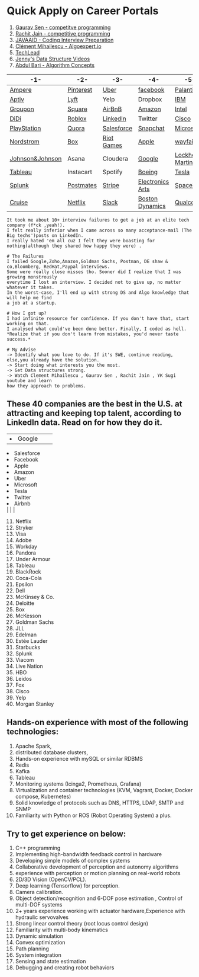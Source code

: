 # Quick Apply on Career Portals 

1. [Gaurav Sen - competitve programming](https://www.youtube.com/channel/UCRPMAqdtSgd0Ipeef7iFsKw)
1. [Rachit Jain - competitive programming](https://www.youtube.com/channel/UC9fDC_eBh9e_bogw87DbGKQ)
1. [JAVAAID - Coding Interview Preparation](https://www.youtube.com/channel/UCx1hbK753l3WhwXP5r93eYA/featured)
1. [Clément Mihailescu - Algoexpert.io](https://www.youtube.com/channel/UCaO6VoaYJv4kS-TQO_M-N_g)
1. [TechLead](https://www.youtube.com/channel/UC4xKdmAXFh4ACyhpiQ_3qBw)
1. [Jenny's Data Structure Videos](https://www.youtube.com/channel/UCM-yUTYGmrNvKOCcAl21g3w)
1. [Abdul Bari - Algorithm Concepts](https://www.youtube.com/channel/UCZCFT11CWBi3MHNlGf019nw)


| -1- | -2- | -3- | -4- | -5- | -6- |
| --- | --- | --- | --- | --- |  --- |
|[Ampere](https://amperecomputing.com/apply/)|[Pinterest](https://www.pinterestcareers.com/homepage)|[Uber](https://www.uber.com/us/en/careers/)|[facebook](https://www.facebook.com/careers/)|[Palantir](https://www.palantir.com/careers/)|[waymo](https://waymo.com/joinus/)|
|[Aptiv](https://www.aptiv.com/careers)|[Lyft](https://www.lyft.com/careers)|Yelp|Dropbox|[IBM](https://careers.ibm.com/)|[ElectronicArts](https://www.ea.com/careers/careers-overview)|
|[Groupon](https://www.grouponcareers.com/ListJobs/Additional%20Locations/Seattle-WA)|[Square](https://careers.squareup.com/us/en)|[AirBnB](https://careers.airbnb.com/)|[Amazon](https://www.amazon.jobs/en)|[Intel](https://jobs.intel.com/)||
|[DiDi](https://boards.greenhouse.io/didi)|[Roblox](https://corp.roblox.com/careers/)|[LinkedIn](https://careers.linkedin.com/)|Twitter|[Cisco](https://jobs.cisco.com/)||
|[PlayStation](https://www.playstation.com/en-us/corporate/about/careers/)|[Quora](https://www.quora.com/careers)|[Salesforce](https://www.salesforce.com/company/careers/)|[Snapchat](https://www.snap.com/en-US/jobs)|[Microsoft](https://careers.microsoft.com/us/en/)||
|[Nordstrom](https://careers.nordstrom.com/)|[Box](https://careers.box.com/)|[Riot Games](https://www.riotgames.com/en/work-with-us/jobs)|[Apple](https://www.apple.com/jobs/us/)|[wayfair](https://www.wayfair.com/careers)||
|[Johnson&Johnson](http://www.jnj.ch/en/careers.html)|Asana|Cloudera|[Google](https://careers.google.com/jobs/)|[Lockheed Martin](https://www.lockheedmartinjobs.com/career-areas)||
|[Tableau](https://www.tableau.com/about/careers)|Instacart|Spotify|[Boeing](https://jobs.boeing.com/)|[Tesla](https://www.tesla.com/careers)||
|[Splunk](https://www.splunk.com/en_us/careers/search-jobs.html)|[Postmates](https://careers.postmates.com/)|[Stripe](https://stripe.com/jobs/search)|[Electronics Arts](https://www.ea.com/careers)|[SpaceX](https://www.spacex.com/careers)||
|[Cruise](https://www.getcruise.com/careers/)|[Netflix](https://jobs.netflix.com/)|[Slack](https://slack.com/careers)|[Boston Dynamics](https://www.bostondynamics.com/careers)|[Qualcomm](https://jobs.qualcomm.com/public/search.xhtml)|[dwfritz PDX](https://www.dwfritz.com/careers/job-listings/)|

```
It took me about 10+ interview failures to get a job at an elite tech company (f*ck ,yeah!). 
I felt really inferior when I came across so many acceptance-mail (The Big techs')posts on LinkedIn. 
I really hated 'em all cuz I felt they were boasting for nothing(although they shared how happy they were) .

# The Failures
I failed Google,Zoho,Amazon,Goldman Sachs, Postman, DE shaw & co,Bloomberg, RedHat,Paypal interviews. 
Some were really close misses tho. Sooner did I realize that I was growing monstrously 
everytime I lost an interview. I decided not to give up, no matter whatever it takes. 
In the worst-case, I'll end up with strong DS and Algo knowledge that will help me find 
a job at a startup.

# How I got up?
I had infinite resource for confidence. If you don't have that, start working on that. 
I analysed what could've been done better. Finally, I coded as hell.
*Realize that if you don't learn from mistakes, you'd never taste success.*

# My Advise
-> Identify what you love to do. If it's SWE, continue reading, else,you already have the solution.
-> Start doing what interests you the most.
-> Get Data structures strong.
-> Watch Clement Mihailescu , Gaurav Sen , Rachit Jain , YK Sugi youtube and learn 
how they approach to problems.
```

## These 40 companies are the best in the U.S. at attracting and keeping top talent, according to LinkedIn data. Read on for how they do it.

| | | |
|---|---|---|
|<li>Google</li>
<li>Salesforce</li>
<li>Facebook</li>
<li>Apple</li>
<li>Amazon</li>
<li>Uber</li>
<li>Microsoft</li>
<li>Tesla</li>
<li>Twitter</li>
<li>Airbnb</li> | | |



11. Netflix
12. Stryker
13. Visa
14. Adobe
15. Workday
16. Pandora
17. Under Armour
18. Tableau
19. BlackRock
20. Coca-Cola
21. Epsilon
22. Dell
23. McKinsey & Co.
24. Deloitte
25. Box
26. McKesson
27. Goldman Sachs
28. JLL
29. Edelman
30. Estée Lauder 
31. Starbucks
32. Splunk
33. Viacom
34. Live Nation
35. HBO
36. Leidos
37. Fox
38. Cisco
39. Yelp
40. Morgan Stanley


## Hands-on experience with most of the following technologies: 
1. Apache Spark, 
1. distributed database clusters, 
1. Hands-on experience with mySQL or similar RDBMS
1. Redis 
1. Kafka 
1. Tableau
1. Monitoring systems (Icinga2, Prometheus, Grafana)
1. Virtualization and container technologies (KVM, Vagrant, Docker, Docker compose, Kubernetes)
1. Solid knowledge of protocols such as DNS, HTTPS, LDAP, SMTP and SNMP
1. Familiarity with Python or ROS (Robot Operating System) a plus.



## Try to get experience on below:
1. C++ programming
1. Implementing high-bandwidth feedback control in hardware
1. Developing simple models of complex systems
1. Collaborative development of perception and autonomy algorithms
1. experience with perception or motion planning on real-world robots
1. 2D/3D Vision (OpenCV/PCL).
1. Deep learning (Tensorflow) for perception.
1. Camera calibration.
1. Object detection/recognition and 6-DOF pose estimation , Control of multi-DOF systems
1. 2+ years experience working with actuator hardware,Experience with hydraulic servovalves
1. Strong linear control theory (root locus control design)
1. Familiarity with multi-body kinematics  
1. Dynamic simulation
1. Convex optimization
1. Path planning
1. System integration
1. Sensing and state estimation
1. Debugging and creating robot behaviors



